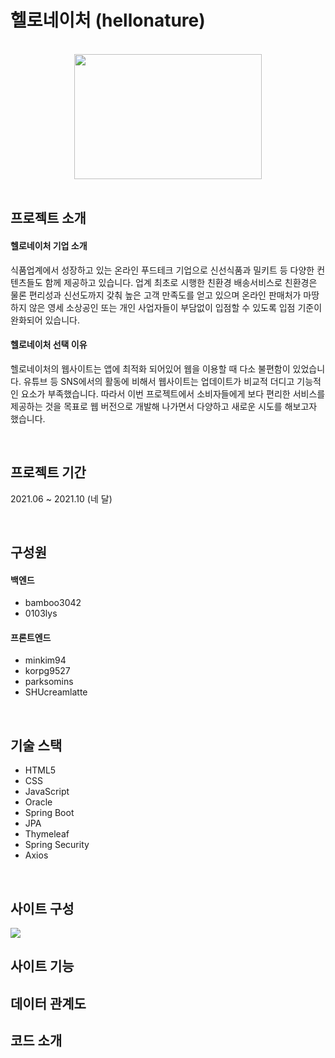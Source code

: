 # 헬로네이처 (hellonature)
<br/>
<div align="center">

  <img src="https://user-images.githubusercontent.com/86812090/151704982-54d03338-7378-4580-9f0b-2d8ffcca7046.png" width="300" height="200" />
  
</div>
<br/>

## 프로젝트 소개
#### 헬로네이처 기업 소개
식품업계에서 성장하고 있는 온라인 푸드테크 기업으로 신선식품과 밀키트 등 다양한 컨텐츠들도 함께 제공하고 있습니다. 업계 최초로 시행한 친환경 배송서비스로 친환경은 물론 편리성과 신선도까지 갖춰 높은 고객 만족도를 얻고 있으며 온라인 판매처가 마땅하지 않은 영세 소상공인 또는 개인 사업자들이 부담없이 입점할 수 있도록 입점 기준이 완화되어 있습니다. 

#### 헬로네이처 선택 이유
헬로네이처의 웹사이트는 앱에 최적화 되어있어 웹을 이용할 때 다소 불편함이 있었습니다. 유튜브 등 SNS에서의 활동에 비해서 웹사이트는 업데이트가 비교적 더디고 기능적인 요소가 부족했습니다. 따라서 이번 프로젝트에서 소비자들에게 보다 편리한 서비스를 제공하는 것을 목표로 웹 버전으로 개발해 나가면서 다양하고 새로운 시도를 해보고자 했습니다.

<br/>

## 프로젝트 기간
2021.06 ~ 2021.10 (네 달)

<br/>

## 구성원
#### 백엔드
* bamboo3042
* 0103lys

#### 프론트엔드
* minkim94
* korpg9527
* parksomins
* SHUcreamlatte

<br/>

## 기술 스택
* HTML5
* CSS
* JavaScript
* Oracle
* Spring Boot
* JPA
* Thymeleaf
* Spring Security
* Axios

<br/>

## 사이트 구성
<img src="https://user-images.githubusercontent.com/86812090/151704955-d07c7f44-99cd-4bb7-b69c-326d849a3a73.png" />
<br/>

## 사이트 기능
## 데이터 관계도
## 코드 소개
